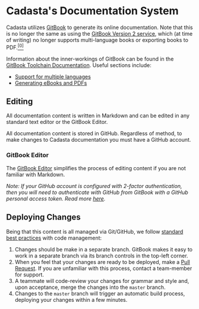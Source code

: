 # Cadasta's Documentation System

Cadasta utilizes [GitBook](https://github.com/GitbookIO/gitbook) to generate its online documentation. Note that this is no longer the same as using the [GitBook Version 2 service](https://gitbook.com), which (at time of writing) no longer supports multi-language books or exporting books to PDF.[<sup>[0]</sup>](https://docs.gitbook.com/v2-changes/important-differences)

Information about the inner-workings of GitBook can be found in the [GitBook Toolchain Documentation](https://toolchain.gitbook.com/). Useful sections include:

- [Support for multiple languages](https://toolchain.gitbook.com/languages.html)
- [Generating eBooks and PDFs](https://toolchain.gitbook.com/ebook.html)

## Editing

All documentation content is written in Markdown and can be edited in any standard text editor or the GitBook Editor.

All documentation content is stored in GitHub. Regardless of method, to make changes to Cadasta documentation you must have a GitHub account.

### GitBook Editor

The [GitBook Editor](https://legacy.gitbook.com/editor) simplifies the process of editing content if you are not familiar with Markdown.

_Note: If your GitHub account is configured with 2-factor authentication, then you will need to authenticate with GitHub from GitBook with a GitHub personal access token. Read more [here](https://github.com/GitbookIO/feedback/issues/133#issuecomment-243284698)._

## Deploying Changes

Being that this content is all managed via Git/GitHub, we follow [standard best practices](https://guides.github.com/introduction/flow/) with code management:

1. Changes should be make in a separate branch. GitBook makes it easy to work in a separate branch via its branch controls in the top-left corner.
2. When you feel that your changes are ready to be deployed, make a [Pull Request](https://help.github.com/articles/proposing-changes-to-your-work-with-pull-requests/). If you are unfamiliar with this process, contact a team-member for support.
3. A teammate will code-review your changes for grammar and style and, upon acceptance, merge the changes into the `master` branch.
4. Changes to the `master` branch will trigger an automatic build process, deploying your changes within a few minutes.
